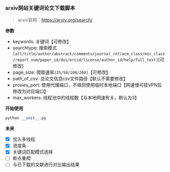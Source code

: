 ### arxiv网站关键词论文下载脚本
> arxiv官网：https://arxiv.org/search/

**参数**
- keywords: 关键词【可修改】
- searchtype: 搜索模式`[all/title/author/abstract/comments/journal_ref/acm_class/msc_class/report_num/paper_id/doi/orcid/license/author_id/help/full_text]`[可修改]
- page_size: 爬取速率`[25/50/100/200]`【可修改】
- path_of_csv: 总论文信息csv文件路径【默认不需要修改】
- proxies_port: 使用代理端口，不填则使用临时本地端口【网速慢可挂VPN后修改为对应端口】
- max_workers: 线程池中的线程数【与本地网速有关，默认为3】

**开始使用**
```python
python __init__.py
```

**未来**
- [x]  加入多线程  
- [x]  进度条
- [x]  关键词匹配模式选择
- [ ]  断点重爬
- [ ]  与已下载的文献进行对比输出结果